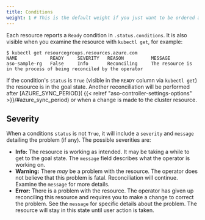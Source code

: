 ```yaml
---
title: Conditions
weight: 1 # This is the default weight if you just want to be ordered alphabetically
---
```

Each resource reports a `Ready` condition in `.status.conditions`. It is also visible when you examine
the resource with `kubectl get`, for example:

```
$ kubectl get resourcegroups.resources.azure.com 
NAME            READY     SEVERITY   REASON          MESSAGE
aso-sample-rg   False     Info       Reconciling     The resource is in the process of being reconciled by the operator   
```

If the condition's `status` is `True` (visible in the `READY` column via `kubectl get`) the resource is in
the goal state. Another reconciliation will be performed after [AZURE_SYNC_PERIOD]( {{< relref "aso-controller-settings-options" >}}/#azure_sync_period) or when a change is made to the cluster resource.

## Severity

When a conditions `status` is not `True`, it will include a `severity` and `message` detailing the problem (if any).
The possible severities are:

- **Info:** The resource is working as intended. It may be taking a while to get to the goal state.
  The `message` field describes what the operator is working on.
- **Warning:** There _may_ be a problem with the resource. The operator does not believe that
  this problem is fatal. Reconciliation will continue. Examine the `message` for more details.
- **Error:** There is a problem with the resource. The operator has given up reconciling this resource
  and requires you to make a change to correct the problem. See the `message` for specific details about
  the problem. The resource will stay in this state until user action is taken.
